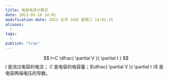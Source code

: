 ```yaml
---
title: 电容电流计算式
date: 2023-05-16 14:01
modification date: 2023 五月 16日 星期二 14:01:15
aliases:
  - 
tags:
  - 
publish: "true"
---
```

$$
I=C \dfrac{ \partial V }{ \partial t } 
$$
$I$ 是流过电容的电流； $C$ 是电容的电容量；$\dfrac{ \partial V }{ \partial t }$ 是电容两端电压的导数。
